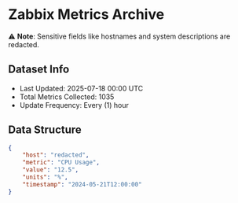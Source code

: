 # Zabbix Metrics Archive

⚠️ **Note**: Sensitive fields like hostnames and system descriptions are redacted.

## Dataset Info
- Last Updated: 2025-07-18 00:00 UTC
- Total Metrics Collected: 1035
- Update Frequency: Every (1) hour

## Data Structure
```json
{
    "host": "redacted",
    "metric": "CPU Usage",
    "value": "12.5",
    "units": "%",
    "timestamp": "2024-05-21T12:00:00"
}
```
